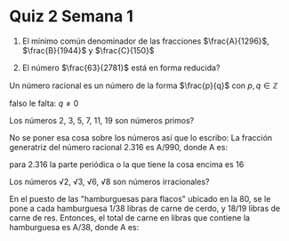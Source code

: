 # Quiz 2 Semana 1

1. El mínimo común denominador de las fracciones $\frac{A}{1296}$, $\frac{B}{1944}$ y $\frac{C}{150}$

2. El número $\frac{63}{2781}$ está en forma reducida?

Un número racional es un número de la forma $\frac{p}{q}$ con $p, q \in \mathbb{Z}$

falso le falta: $q \neq 0$

Los números 2, 3, 5, 7, 11, 19 son números primos?

No se poner esa cosa sobre los números así que lo escribo: La fracción generatriz del número racional 2.316 es A/990, donde A es:

para 2.316 la parte periódica o la que tiene la cosa encima es 16

Los números √2, √3, √6, √8 son números irracionales?

En el puesto de las "hamburguesas para flacos" ubicado en la 80, se le pone a cada hamburguesa 1/38 libras de carne de cerdo, y 18/19 libras de carne de res. Entonces, el total de carne en libras que contiene la hamburguesa es A/38, donde A es:
